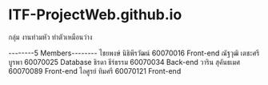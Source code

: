 # ITF-ProjectWeb.github.io
กลุ่ม งานท่วมหัว ทำตัวเหมือนว่าง

--------5 Members--------
ไชยพงษ์ นิธิพีรวัฒน์ 60070016  Front-end
ณัฐวุฒิ เตชะศรีบูรพา 60070025  Database
ธิรดา     ธีร์ธรรม  60070034  Back-end
วาริน    สุคันธเมศ  60070089  Front-end
ไอศูรย์    ทิมศรี   60070121  Front-end
